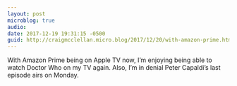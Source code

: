 ```yaml
---
layout: post
microblog: true
audio: 
date: 2017-12-19 19:31:15 -0500
guid: http://craigmcclellan.micro.blog/2017/12/20/with-amazon-prime.html
---
```

With Amazon Prime being on Apple TV now, I’m enjoying being able to watch Doctor Who on my TV again. Also, I’m in denial Peter Capaldi’s last episode airs on Monday.

